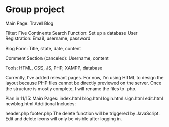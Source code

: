 # Group project

Main Page: Travel Blog

Filter: Five Continents
Search Function: Set up a database
User Registration: Email, username, password

Blog Form: Title, state, date, content

Comment Section (canceled): Username, content

Tools:
HTML, CSS, JS, PHP, XAMPP, database

Currently, I’ve added relevant pages. For now, I’m using HTML to design the layout because PHP files cannot be directly previewed on the server. Once the structure is mostly complete, I will rename the files to .php.

Plan in 11/15:
Main Pages:
index.html
blog.html
login.html
sign.html
edit.html
newblog.html
Additional Includes:

header.php
footer.php
The delete function will be triggered by JavaScript.
Edit and delete icons will only be visible after logging in.
